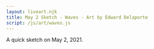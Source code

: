 ```yaml
---
layout: liveart.njk
title: May 2 Sketch - Waves - Art by Edward Delaporte
script: /js/art/waves.js
---
```


A quick sketch on May 2, 2021.